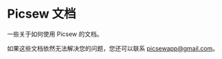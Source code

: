 # Picsew 文档

一些关于如何使用 Picsew 的文档。

如果这些文档依然无法解决您的问题，您还可以联系 [picsewapp@gmail.com](mailto:picsewapp@gmail.com)。
